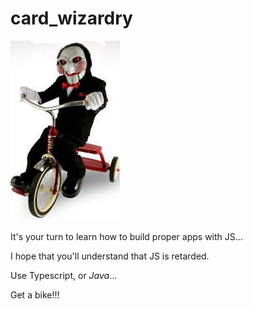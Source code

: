 # card_wizardry

![Game](jigsaw.png)

It's your turn to learn how to build proper apps with JS...

I hope that you'll understand that JS is retarded.

Use Typescript, or *Java*...

Get a bike!!!
